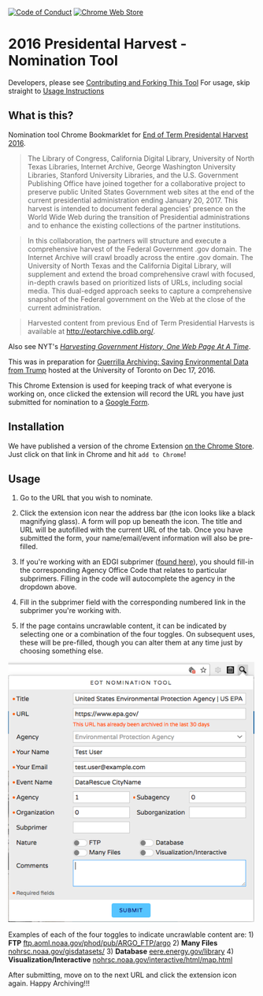 [![Code of Conduct](https://img.shields.io/badge/%E2%9D%A4-code%20of%20conduct-blue.svg?style=flat)](https://github.com/edgi-govdata-archiving/overview/blob/main/CONDUCT.md) [![Chrome Web Store](https://img.shields.io/chrome-web-store/v/abjpihafglmijnkkoppbookfkkanklok.svg)](https://chrome.google.com/webstore/detail/nominationtool/abjpihafglmijnkkoppbookfkkanklok)

# 2016 Presidental Harvest - Nomination Tool

Developers, please see [Contributing and Forking This Tool](./Contributing.md)
For usage, skip straight to [Usage Instructions](#usage)

## What is this?

Nomination tool Chrome Bookmarklet for [End of Term Presidental Harvest 2016](http://digital2.library.unt.edu/nomination/eth2016/about/).

> The Library of Congress, California Digital Library, University of North Texas Libraries, Internet Archive, George Washington University Libraries, Stanford University Libraries, and the U.S. Government Publishing Office have joined together for a collaborative project to preserve public United States Government web sites at the end of the current presidential administration ending January 20, 2017. This harvest is intended to document federal agencies' presence on the World Wide Web during the transition of Presidential administrations and to enhance the existing collections of the partner institutions.

> In this collaboration, the partners will structure and execute a comprehensive harvest of the Federal Government .gov domain. The Internet Archive will crawl broadly across the entire .gov domain. The University of North Texas and the California Digital Library, will supplement and extend the broad comprehensive crawl with focused, in-depth crawls based on prioritized lists of URLs, including social media. This dual-edged approach seeks to capture a comprehensive snapshot of the Federal government on the Web at the close of the current administration.

> Harvested content from previous End of Term Presidential Harvests is available at http://eotarchive.cdlib.org/.

Also see NYT's [_Harvesting Government History, One Web Page At A Time_](http://www.nytimes.com/2016/12/01/nyregion/harvesting-government-history-one-web-page-at-a-time.html).

This was in preparation for [Guerrilla Archiving: Saving Environmental Data from Trump](https://www.facebook.com/events/1828129627464671/) hosted at the University of Toronto on Dec 17, 2016.

This Chrome Extension is used for keeping track of what everyone is working on, once clicked the extension will record the URL you have just submitted for nomination to a [Google Form](https://docs.google.com/forms/d/e/1FAIpQLSf6Yc_p3VjHELQOactjYGJIGpU4uwBg5omZAZsbTQZXbT87tQ/viewform).

## Installation

We have published a version of the chrome Extension [on the Chrome Store](https://chrome.google.com/webstore/detail/nominationtool/abjpihafglmijnkkoppbookfkkanklok). Just click on that link in Chrome and hit ```add to Chrome```!

## Usage

1. Go to the URL that you wish to nominate.

1. Click the extension icon near the address bar (the icon looks like a black magnifying glass). A form will pop up beneath the icon. The title and URL will be autofilled with the current URL of the tab. Once you have submitted the form, your name/email/event information will also be pre-filled.

1. If you're working with an EDGI subprimer ([found here](https://envirodatagov.org/agency-forecasts/)), you should fill-in the corresponding Agency Office Code that relates to particular subprimers. Filling in the code will autocomplete the agency in the dropdown above.

1. Fill in the subprimer field with the corresponding numbered link in the subprimer you're working with.

1. If the page contains uncrawlable content, it can be indicated by selecting one or a combination of the four toggles. On subsequent uses, these will be pre-filled, though you can alter them at any time just by choosing something else.

  <img src="./docs/img/eot-nomination-ui-006.png" width="500" />

  Examples of each of the four toggles to indicate uncrawlable content are:
    1) **FTP** [ftp.aoml.noaa.gov/phod/pub/ARGO_FTP/argo](ftp://ftp.aoml.noaa.gov/phod/pub/ARGO_FTP/argo)
    2) **Many Files** [nohrsc.noaa.gov/gisdatasets/](https://www.nohrsc.noaa.gov/gisdatasets/)
    3) **Database** [eere.energy.gov/library](https://www1.eere.energy.gov/library/default.aspx)
    4) **Visualization/Interactive** [nohrsc.noaa.gov/interactive/html/map.html](https://www.nohrsc.noaa.gov/interactive/html/map.html)

After submitting, move on to the next URL and click the extension icon again. Happy Archiving!!!
